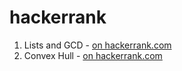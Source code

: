 # hackerrank

1. Lists and GCD - [on hackerrank.com](https://www.hackerrank.com/challenges/lists-and-gcd/problem)
2. Convex Hull - [on hackerrank.com](https://www.hackerrank.com/challenges/convex-hull-fp/problem)